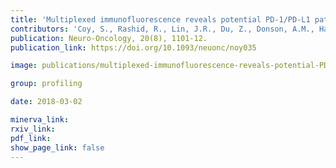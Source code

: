 ```yaml
---
title: 'Multiplexed immunofluorescence reveals potential PD-1/PD-L1 pathway vulnerabilities in craniopharyngioma.'
contributors: 'Coy, S., Rashid, R., Lin, J.R., Du, Z., Donson, A.M., Hankinson, T.C., Foreman, N.K., ... Santagata, S. (2018).'
publication: Neuro-Oncology, 20(8), 1101-12.
publication_link: https://doi.org/10.1093/neuonc/noy035

image: publications/multiplexed-immunofluorescence-reveals-potential-PD-1-PD-L1-pathway-vulnerabilities-in-craniopharyngioma.PNG

group: profiling

date: 2018-03-02

minerva_link:
rxiv_link:
pdf_link:
show_page_link: false
---
```


